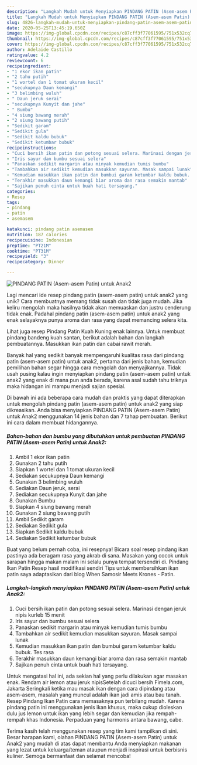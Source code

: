 ```yaml
---
description: "Langkah Mudah untuk Menyiapkan PINDANG PATIN (Asem-asem Patin) untuk Anak2 yang Sempurna"
title: "Langkah Mudah untuk Menyiapkan PINDANG PATIN (Asem-asem Patin) untuk Anak2 yang Sempurna"
slug: 4826-langkah-mudah-untuk-menyiapkan-pindang-patin-asem-asem-patin-untuk-anak2-yang-sempurna
date: 2020-05-25T13:45:19.650Z
image: https://img-global.cpcdn.com/recipes/c87cff3f77061595/751x532cq70/pindang-patin-asem-asem-patin-untuk-anak2-foto-resep-utama.jpg
thumbnail: https://img-global.cpcdn.com/recipes/c87cff3f77061595/751x532cq70/pindang-patin-asem-asem-patin-untuk-anak2-foto-resep-utama.jpg
cover: https://img-global.cpcdn.com/recipes/c87cff3f77061595/751x532cq70/pindang-patin-asem-asem-patin-untuk-anak2-foto-resep-utama.jpg
author: Adelaide Castillo
ratingvalue: 4.2
reviewcount: 6
recipeingredient:
- "1 ekor ikan patin"
- "2 tahu putih"
- "1 wortel dan 1 tomat ukuran kecil"
- "secukupnya Daun kemangi"
- "3 belimbing wuluh"
- " Daun jeruk serai"
- "secukupnya Kunyit dan jahe"
- " Bumbu"
- "4 siung bawang merah"
- "2 siung bawang putih"
- "Sedikit garam"
- "Sedikit gula"
- "Sedikit kaldu bubuk"
- "Sedikit ketumbar bubuk"
recipeinstructions:
- "Cuci bersih ikan patin dan potong sesuai selera. Marinasi dengan jeruk nipis kurleb 15 menit"
- "Iris sayur dan bumbu sesuai selera"
- "Panaskan sedikit margarin atau minyak kemudian tumis bumbu"
- "Tambahkan air sedikit kemudian masukkan sayuran. Masak sampai lunak"
- "Kemudian masukkan ikan patin dan bumbui garam ketumbar kaldu bubuk. Tes rasa"
- "Terakhir masukkan daun kemangi biar aroma dan rasa semakin mantab"
- "Sajikan penuh cinta untuk buah hati tersayang."
categories:
- Resep
tags:
- pindang
- patin
- asemasem

katakunci: pindang patin asemasem 
nutrition: 187 calories
recipecuisine: Indonesian
preptime: "PT21M"
cooktime: "PT31M"
recipeyield: "3"
recipecategory: Dinner

---
```



![PINDANG PATIN (Asem-asem Patin) untuk Anak2](https://img-global.cpcdn.com/recipes/c87cff3f77061595/751x532cq70/pindang-patin-asem-asem-patin-untuk-anak2-foto-resep-utama.jpg)

Lagi mencari ide resep pindang patin (asem-asem patin) untuk anak2 yang unik? Cara membuatnya memang tidak susah dan tidak juga mudah. Jika keliru mengolah maka hasilnya tidak akan memuaskan dan justru cenderung tidak enak. Padahal pindang patin (asem-asem patin) untuk anak2 yang enak selayaknya punya aroma dan rasa yang dapat memancing selera kita.

Lihat juga resep Pindang Patin Kuah Kuning enak lainnya. Untuk membuat pindang bandeng kuah santan, berikut adalah bahan dan langkah pembuatannya. Masukkan ikan patin dan cabai rawit merah.

Banyak hal yang sedikit banyak mempengaruhi kualitas rasa dari pindang patin (asem-asem patin) untuk anak2, pertama dari jenis bahan, kemudian pemilihan bahan segar hingga cara mengolah dan menyajikannya. Tidak usah pusing kalau ingin menyiapkan pindang patin (asem-asem patin) untuk anak2 yang enak di mana pun anda berada, karena asal sudah tahu triknya maka hidangan ini mampu menjadi sajian spesial.


Di bawah ini ada beberapa cara mudah dan praktis yang dapat diterapkan untuk mengolah pindang patin (asem-asem patin) untuk anak2 yang siap dikreasikan. Anda bisa menyiapkan PINDANG PATIN (Asem-asem Patin) untuk Anak2 menggunakan 14 jenis bahan dan 7 tahap pembuatan. Berikut ini cara dalam membuat hidangannya.

<!--inarticleads1-->

##### Bahan-bahan dan bumbu yang dibutuhkan untuk pembuatan PINDANG PATIN (Asem-asem Patin) untuk Anak2:

1. Ambil 1 ekor ikan patin
1. Gunakan 2 tahu putih
1. Siapkan 1 wortel dan 1 tomat ukuran kecil
1. Sediakan secukupnya Daun kemangi
1. Gunakan 3 belimbing wuluh
1. Sediakan  Daun jeruk, serai
1. Sediakan secukupnya Kunyit dan jahe
1. Gunakan  Bumbu
1. Siapkan 4 siung bawang merah
1. Gunakan 2 siung bawang putih
1. Ambil Sedikit garam
1. Sediakan Sedikit gula
1. Siapkan Sedikit kaldu bubuk
1. Sediakan Sedikit ketumbar bubuk


Buat yang belum pernah coba, ini resepnya! Bicara soal resep pindang ikan pastinya ada beragam rasa yang akrab di sana. Masakan yang cocok untuk sarapan hingga makan malam ini selalu punya tempat tersendiri di. Pindang Ikan Patin Resep hasil modifikasi sendiri Tips untuk membersihkan ikan patin saya adaptasikan dari blog When Samosir Meets Krones - Patin. 

<!--inarticleads2-->

##### Langkah-langkah menyiapkan PINDANG PATIN (Asem-asem Patin) untuk Anak2:

1. Cuci bersih ikan patin dan potong sesuai selera. Marinasi dengan jeruk nipis kurleb 15 menit
1. Iris sayur dan bumbu sesuai selera
1. Panaskan sedikit margarin atau minyak kemudian tumis bumbu
1. Tambahkan air sedikit kemudian masukkan sayuran. Masak sampai lunak
1. Kemudian masukkan ikan patin dan bumbui garam ketumbar kaldu bubuk. Tes rasa
1. Terakhir masukkan daun kemangi biar aroma dan rasa semakin mantab
1. Sajikan penuh cinta untuk buah hati tersayang.


Untuk mengatasi hal ini, ada sekian hal yang perlu dilakukan agar masakan enak. Rendam air lemon atau jeruk nipisSetelah dicuci bersih Fimela.com, Jakarta Seringkali ketika mau masak ikan dengan cara dipindang atau asem-asem, masalah yang muncul adalah ikan jadi amis atau bau tanah. Resep Pindang Ikan Patin cara memasaknya pun terbilang mudah. Karena pindang patin ini menggunakan jenis ikan khusus, maka cukup dioleskan dulu jus lemon untuk ikan yang lebih segar dan kemudian jika rempah-rempah khas Indonesia. Perpaduan yang harmonis antara bawang, cabe. 

Terima kasih telah menggunakan resep yang tim kami tampilkan di sini. Besar harapan kami, olahan PINDANG PATIN (Asem-asem Patin) untuk Anak2 yang mudah di atas dapat membantu Anda menyiapkan makanan yang lezat untuk keluarga/teman ataupun menjadi inspirasi untuk berbisnis kuliner. Semoga bermanfaat dan selamat mencoba!
